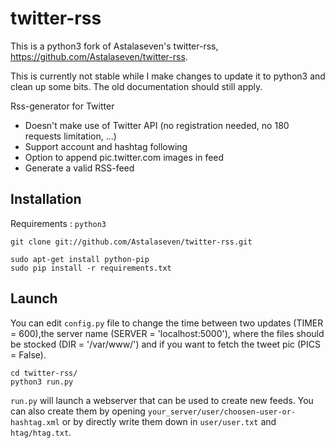 twitter-rss
===========

This is a python3 fork of Astalaseven's twitter-rss, https://github.com/Astalaseven/twitter-rss. 

This is currently not stable while I make changes to update it to python3 and clean up some bits. The old documentation should still apply.

Rss-generator for Twitter

* Doesn't make use of Twitter API (no registration needed, no 180 requests limitation, ...)
* Support account and hashtag following
* Option to append pic.twitter.com images in feed
* Generate a valid RSS-feed

## Installation

Requirements : `python3`

    git clone git://github.com/Astalaseven/twitter-rss.git

    sudo apt-get install python-pip
    sudo pip install -r requirements.txt
    
## Launch

You can edit `config.py` file to change the time between two updates (TIMER = 600),the server name 
(SERVER = 'localhost:5000'), where the files should be stocked (DIR = '/var/www/') and if you want 
to fetch the tweet pic (PICS = False).

    cd twitter-rss/
    python3 run.py
  
`run.py` will launch a webserver that can be used to create new feeds. You can also create them by opening 
`your_server/user/choosen-user-or-hashtag.xml` or by directly write them down in `user/user.txt` and `htag/htag.txt`.
